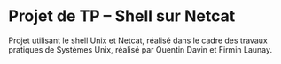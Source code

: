 # Projet de TP – Shell sur Netcat
Projet utilisant le shell Unix et Netcat, réalisé dans le cadre des travaux pratiques de Systèmes Unix, réalisé par Quentin Davin et Firmin Launay.
